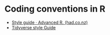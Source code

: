 # Coding conventions in R
* [Style guide · Advanced R. (had.co.nz)](http://adv-r.had.co.nz/Style.html)
* [Tidyverse style Guide](https://style.tidyverse.org/)
